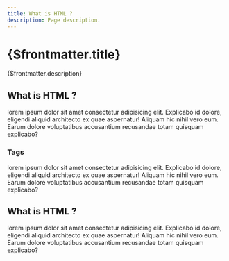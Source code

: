 ```yaml
---
title: What is HTML ?
description: Page description.
---
```


# {$frontmatter.title}

{$frontmatter.description}

## What is HTML ?

lorem  ipsum dolor sit amet consectetur adipisicing elit. Explicabo id dolore, eligendi aliquid architecto ex quae aspernatur! Aliquam hic nihil vero eum. Earum dolore voluptatibus accusantium recusandae totam quisquam explicabo?

### Tags

lorem  ipsum dolor sit amet consectetur adipisicing elit. Explicabo id dolore, eligendi aliquid architecto ex quae aspernatur! Aliquam hic nihil vero eum. Earum dolore voluptatibus accusantium recusandae totam quisquam explicabo?

## What is HTML ?

lorem  ipsum dolor sit amet consectetur adipisicing elit. Explicabo id dolore, eligendi aliquid architecto ex quae aspernatur! Aliquam hic nihil vero eum. Earum dolore voluptatibus accusantium recusandae totam quisquam explicabo?